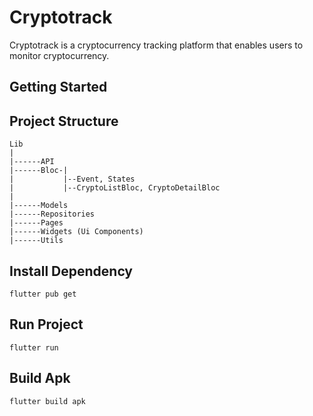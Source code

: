# Cryptotrack

Cryptotrack is a cryptocurrency tracking platform that enables users to monitor cryptocurrency.

## Getting Started

Project Structure
--
```
Lib
|
|------API
|------Bloc-|
|           |--Event, States
|           |--CryptoListBloc, CryptoDetailBloc
|
|------Models
|------Repositories
|------Pages
|------Widgets (Ui Components)
|------Utils
```

Install Dependency
---
```
flutter pub get
```

Run Project
---
```
flutter run
```

Build Apk
---
```
flutter build apk
```
